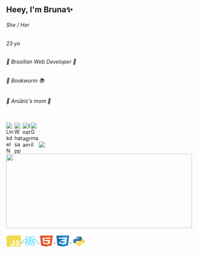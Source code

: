 ## Heey, I'm Bruna✨

 
<div>
  <h6> She / Her </h6>
  <h6> 23 yo </h6>
  <h6> 💚 Brasilian Web Developer 💛 </h6>
  <h6> 📖 Bookworm 📚 </h6>
  <h6> 🐺 Anúbis's mom 🐺 </h6>
  
</div>

##
 
<br>
<div> 
  <a target="_blank" href="https://www.linkedin.com/in/bruhollanda">
  <img align="left" alt="LinkdeIN" width="22px" src="https://cdn.jsdelivr.net/npm/simple-icons@v3/icons/linkedin.svg" />
  </a>
  <a target="_blank" href="https://api.whatsapp.com/send?phone=5563999642583">
    <img align="left" alt="Whatsapp" width="22px" src="https://cdn.jsdelivr.net/npm/simple-icons@v3/icons/whatsapp.svg" />
  </a>
  <a target="_blank" href="https://www.instagram.com/bruhollanda/">
    <img align="left" alt="Instagram" width="22px" src="https://cdn.jsdelivr.net/npm/simple-icons@v3/icons/instagram.svg" />
  </a>

  <a target="_blank" href="mailto:brunaholandacunha7@gmail.com">
    <img align="left" alt="Gmail" width="22px" src="https://cdn.jsdelivr.net/npm/simple-icons@v3/icons/gmail.svg" />
  </a>
<br>
<br>
<br>
  


<div align="left">
  <a href="https://github.com/Bruhollanda">
  <img height="200em" src="https://github-readme-stats.vercel.app/api?username=Bruhollanda&show_icons=true&theme=nightowl&include_all_commits=true&count_private=true"/>
  <img height="200em" width="500em" src="https://github-readme-stats.vercel.app/api/top-langs/?username=Bruhollanda&langs_count=5&theme=nightowl"/>
</div>
 
<div style="display: inline_block"><br>
  <img align="center" alt="Bru-Js" height="30" width="40" src="https://raw.githubusercontent.com/devicons/devicon/master/icons/javascript/javascript-plain.svg">
  <img align="center" alt="Bru-React" height="30" width="40" src="https://raw.githubusercontent.com/devicons/devicon/master/icons/react/react-original.svg">
  <img align="center" alt="Bru-HTML" height="30" width="40" src="https://raw.githubusercontent.com/devicons/devicon/master/icons/html5/html5-original.svg">
  <img align="center" alt="Bru-CSS" height="30" width="40" src="https://raw.githubusercontent.com/devicons/devicon/master/icons/css3/css3-original.svg">
  <img align="center" alt="Bru-Python" height="30" width="40" src="https://raw.githubusercontent.com/devicons/devicon/master/icons/python/python-original.svg">
  <img align="right" alt="" height="150" style="border-radius:50px;" src="">
</div>

</div>
